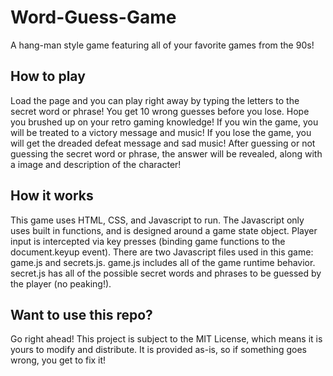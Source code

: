 # Word-Guess-Game
A hang-man style game featuring all of your favorite games from the 90s!

## How to play
Load the page and you can play right away by typing the letters to the secret word or phrase!
You get 10 wrong guesses before you lose. Hope you brushed up on your retro gaming knowledge!
If you win the game, you will be treated to a victory message and music!
If you lose the game, you will get the dreaded defeat message and sad music!
After guessing or not guessing the secret word or phrase, the answer will be revealed, along with a image and description of the character!

## How it works
This game uses HTML, CSS, and Javascript to run. The Javascript only uses built in functions, and is designed around a game state object. Player input is intercepted via key presses (binding game functions to the document.keyup event).
There are two Javascript files used in this game: game.js and secrets.js. game.js includes all of the game runtime behavior. secret.js has all of the possible secret words and phrases to be guessed by the player (no peaking!).

## Want to use this repo?
Go right ahead! This project is subject to the MIT License, which means it is yours to modify and distribute. It is provided as-is, so if something goes wrong, you get to fix it!
